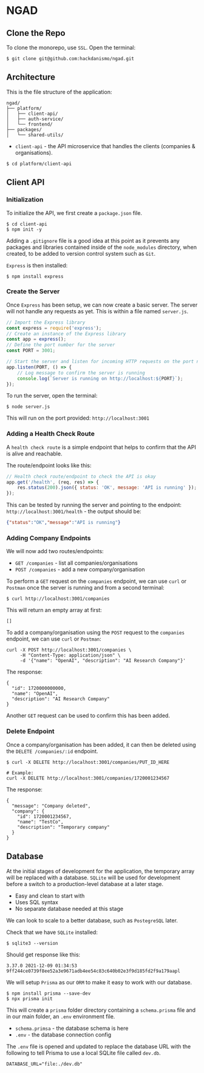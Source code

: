 # NGAD

## Clone the Repo
To clone the monorepo, use `SSL`. Open the terminal:

```shell
$ git clone git@github.com:hackdanismo/ngad.git
```

## Architecture
This is the file structure of the application:

```
ngad/
├── platform/
│   ├── client-api/
│   ├── auth-service/
│   └── frontend/
├── packages/
│   └── shared-utils/
```

+ `client-api` - the API microservice that handles the clients (companies & organisations).

```shell
$ cd platform/client-api
```

## Client API

### Initialization
To initialize the API, we first create a `package.json` file.

```shell
$ cd client-api
$ npm init -y
```

Adding a `.gitignore` file is a good idea at this point as it prevents any packages and libraries contained inside of the `node_modules` directory, when created, to be added to version control system such as `Git`.

`Express` is then installed:

```shell
$ npm install express
```

### Create the Server
Once `Express` has been setup, we can now create a basic server. The server will not handle any requests as yet. This is within a file named `server.js`.

```javascript
// Import the Express library
const express = require('express');
// Create an instance of the Express library
const app = express();
// Define the port number for the server
const PORT = 3001;

// Start the server and listen for incoming HTTP requests on the port number
app.listen(PORT, () => {
    // Log message to confirm the server is running
    console.log(`Server is running on http://localhost:${PORT}`);
});
```

To run the server, open the terminal:

```shell
$ node server.js
```

This will run on the port provided: `http://localhost:3001`

### Adding a Health Check Route
A `health check route` is a simple endpoint that helps to confirm that the API is alive and reachable.

The route/endpoint looks like this:

```javascript
// Health check route/endpoint to check the API is okay
app.get('/health', (req, res) => {
    res.status(200).json({ status: 'OK', message: 'API is running' });
});
```

This can be tested by running the server and pointing to the endpoint: `http://localhost:3001/health` - the output should be:

```json
{"status":"OK","message":"API is running"}
```

### Adding Company Endpoints
We will now add two routes/endpoints:

+ `GET /companies` - list all companies/organisations
+ `POST /companies` - add a new company/organisation

To perform a `GET` request on the `companies` endpoint, we can use `curl` or `Postman` once the server is running and from a second terminal:

```shell
$ curl http://localhost:3001/companies
```

This will return an empty array at first:

```
[]
```

To add a company/organisation using the `POST` request to the `companies` endpoint, we can use `curl` or `Postman`:

```shell
curl -X POST http://localhost:3001/companies \
     -H "Content-Type: application/json" \
     -d '{"name": "OpenAI", "description": "AI Research Company"}'
```

The response:

```shell
{
  "id": 1720000000000,
  "name": "OpenAI",
  "description": "AI Research Company"
}
```

Another `GET` request can be used to confirm this has been added.

### Delete Endpoint
Once a company/organisation has been added, it can then be deleted using the `DELETE /companies/:id` endpoint.

```shell
$ curl -X DELETE http://localhost:3001/companies/PUT_ID_HERE

# Example:
curl -X DELETE http://localhost:3001/companies/1720001234567
```

The response:

```shell
{
  "message": "Company deleted",
  "company": {
    "id": 1720001234567,
    "name": "TestCo",
    "description": "Temporary company"
  }
}
```

## Database
At the initial stages of development for the application, the temporary array will be replaced with a database. `SQLite` will be used for development before a switch to a production-level database at a later stage.

+ Easy and clean to start with
+ Uses SQL syntax
+ No separate database needed at this stage

We can look to scale to a better database, such as `PostegreSQL` later.

Check that we have `SQLite` installed:

```shell
$ sqlite3 --version
```

Should get response like this:

```shell
3.37.0 2021-12-09 01:34:53 9ff244ce0739f8ee52a3e9671adb4ee54c83c640b02e3f9d185fd2f9a179aapl
```

We will setup `Prisma` as our `ORM` to make it easy to work with our database.

```shell
$ npm install prisma --save-dev
$ npx prisma init
```

This will create a `prisma` folder directory containing a `schema.prisma` file and in our main folder, an `.env` environment file.

+ `schema.primsa` - the database schema is here
+ `.env` - the database connection config

The `.env` file is opened and updated to replace the database URL with the following to tell Prisma to use a local SQLite file called `dev.db`.

```
DATABASE_URL="file:./dev.db"
```